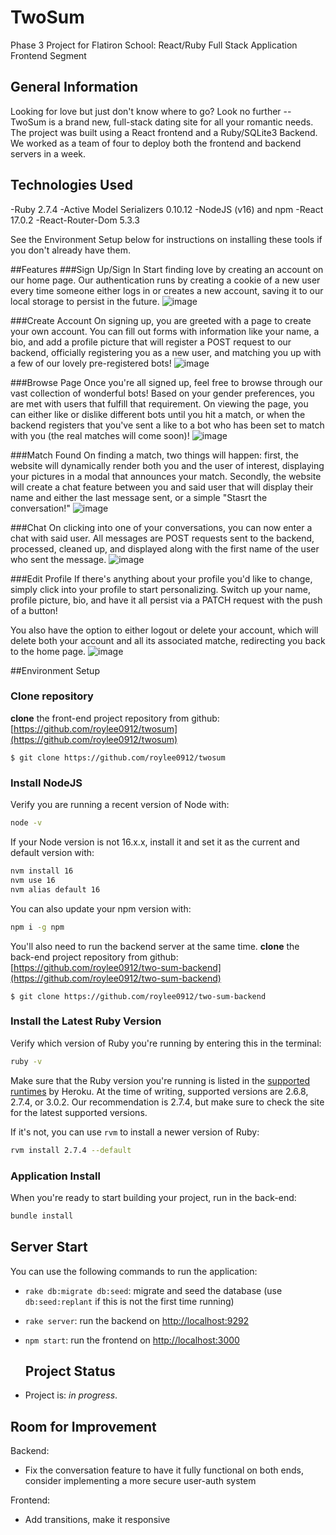 # TwoSum

Phase 3 Project for Flatiron School: React/Ruby Full Stack Application Frontend Segment

## General Information

Looking for love but just don't know where to go? Look no further -- TwoSum is a brand new, full-stack dating site for all your romantic needs. The project was built using a React frontend and a Ruby/SQLite3 Backend. We worked as a team of four to deploy both the frontend and backend servers in a week.

## Technologies Used

 -Ruby 2.7.4
 -Active Model Serializers 0.10.12
 -NodeJS (v16) and npm
 -React 17.0.2
 -React-Router-Dom 5.3.3

See the Environment Setup below for instructions on installing these tools if you don't already have them.

##Features
###Sign Up/Sign In
Start finding love by creating an account on our home page. Our authentication runs by creating a cookie of a new user every time someone either logs in or creates a new account, saving it to our local storage to persist in the future.
![image](https://user-images.githubusercontent.com/60560932/194465932-029b80af-ad09-4325-a3a5-ba988133467c.png)

###Create Account
On signing up, you are greeted with a page to create your own account. You can fill out forms with information like your name, a bio, and add a profile picture that will register a POST request to our backend, officially registering you as a new user, and matching you up with a few of our lovely pre-registered bots!
![image](https://user-images.githubusercontent.com/60560932/194466097-2603a991-557e-4402-b69a-202a9edf417c.png)

###Browse Page
Once you're all signed up, feel free to browse through our vast collection of wonderful bots! Based on your gender preferences, you are met with users that fulfill that requirement. On viewing the page, you can either like or dislike different bots until you hit a match, or when the backend registers that you've sent a like to a bot who has been set to match with you (the real matches will come soon)!
![image](https://user-images.githubusercontent.com/60560932/194466324-49326a2a-d15a-45c9-88e2-1e9b3e8828c7.png)


###Match Found
On finding a match, two things will happen: first, the website will dynamically render both you and the user of interest, displaying your pictures in a modal that announces your match. Secondly, the website will create a chat feature between you and said user that will display their name and either the last message sent, or a simple "Stasrt the conversation!"
![image](https://user-images.githubusercontent.com/60560932/194466717-c85e1ced-19f4-4559-be47-241b759b5abc.png)


###Chat
On clicking into one of your conversations, you can now enter a chat with said user. All messages are POST requests sent to the backend, processed, cleaned up, and displayed along with the first name of the user who sent the message.
![image](https://user-images.githubusercontent.com/60560932/194466850-565b522f-e516-44a2-b345-8cc14b19275e.png)


###Edit Profile
If there's anything about your profile you'd like to change, simply click into your profile to start personalizing. Switch up your name, profile picture, bio, and have it all persist via a PATCH request with the push of a button!

You also have the option to either logout or delete your account, which will delete both your account and all its associated matche, redirecting you back to the home page.
![image](https://user-images.githubusercontent.com/60560932/194466892-210498c6-ae4d-427e-8e67-1742f51bd0bd.png)




##Environment Setup
### Clone repository

**clone** the front-end project repository from github: [https://github.com/roylee0912/twosum](https://github.com/roylee0912/twosum)

```console
$ git clone https://github.com/roylee0912/twosum
```

### Install NodeJS

Verify you are running a recent version of Node with:

```sh
node -v
```

If your Node version is not 16.x.x, install it and set it as the current and
default version with:

```sh
nvm install 16
nvm use 16
nvm alias default 16
```

You can also update your npm version with:

```sh
npm i -g npm
```

You'll also need to run the backend server at the same time. 
**clone** the back-end project repository from github: [https://github.com/roylee0912/two-sum-backend](https://github.com/roylee0912/two-sum-backend)

```console
$ git clone https://github.com/roylee0912/two-sum-backend
```
### Install the Latest Ruby Version

Verify which version of Ruby you're running by entering this in the terminal:

```sh
ruby -v
```

Make sure that the Ruby version you're running is listed in the [supported
runtimes][] by Heroku. At the time of writing, supported versions are 2.6.8,
2.7.4, or 3.0.2. Our recommendation is 2.7.4, but make sure to check the site
for the latest supported versions.

If it's not, you can use `rvm` to install a newer version of Ruby:

```sh
rvm install 2.7.4 --default
```
[supported runtimes]: https://devcenter.heroku.com/articles/ruby-support#supported-runtimes

### Application Install

When you're ready to start building your project, run in the back-end:

```sh
bundle install
```

## Server Start

You can use the following commands to run the application:

- `rake db:migrate db:seed`: migrate and seed the database (use `db:seed:replant` if this is not the first time running)
- `rake server`: run the backend on [http://localhost:9292](http://localhost:9292)
- `npm start`: run the frontend on
  [http://localhost:3000](http://localhost:3000)
  
  ## Project Status

- Project is: _in progress_.

## Room for Improvement

Backend:

- Fix the conversation feature to have it fully functional on both ends, consider implementing a more secure user-auth system

Frontend:

- Add transitions, make it responsive
